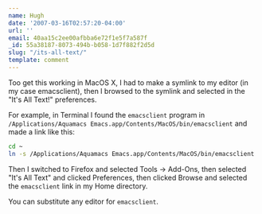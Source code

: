```yaml
---
name: Hugh
date: '2007-03-16T02:57:20-04:00'
url: ''
email: 40aa15c2ee00afbba6e72f1e5f7a587f
_id: 55a38187-8073-494b-b058-1d7f882f2d5d
slug: "/its-all-text/"
template: comment
---
```


Too get this working in MacOS X, I had to make a symlink to my
editor (in my case emacsclient), then I browsed to the symlink and
selected in the "It's All Text!" preferences.

For example, in Terminal I found the `emacsclient` program in
`/Applications/Aquamacs Emacs.app/Contents/MacOS/bin/emacsclient`
and made a link like this:

```sh
cd ~
ln -s /Applications/Aquamacs Emacs.app/Contents/MacOS/bin/emacsclient .
```

Then I switched to Firefox and selected Tools -> Add-Ons, then
selected "It's All Text" and clicked Preferences, then clicked
Browse and selected the `emacsclient` link in my Home directory.

You can substitute any editor for `emacsclient`.
